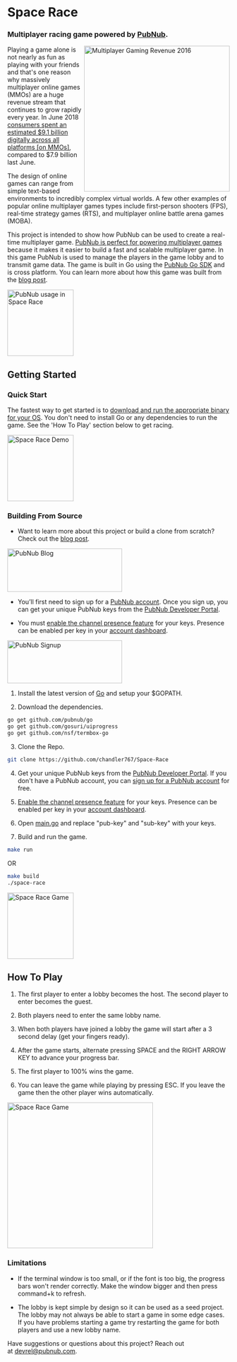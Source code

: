 # Space Race

### Multiplayer racing game powered by [PubNub](https://www.pubnub.com/?devrel_gh=Space-Race).

<img alt="Multiplayer Gaming Revenue 2016" align="right" src="https://www.superdataresearch.com/wp-content/uploads/2016/08/SuperData-MMO-MOBA-Report-2016-1.png" height="330">
 
Playing a game alone is not nearly as fun as playing with your friends and that's one reason why massively multiplayer online games (MMOs) are a huge revenue stream that continues to grow rapidly every year. In June 2018 [consumers spent an estimated $9.1 billion digitally across all platforms [on MMOs]](https://www.superdataresearch.com/us-digital-games-market), compared to $7.9 billion last June.

The design of online games can range from simple text-based environments to incredibly complex virtual worlds. A few other examples of popular online multiplayer games types include first-person shooters (FPS), real-time strategy games (RTS), and multiplayer online battle arena games (MOBA). 

This project is intended to show how PubNub can be used to create a real-time multiplayer game. [PubNub is perfect for powering multiplayer games](https://pubnub.com/multiplayer-gaming/?devrel_gh=Space-Race) because it makes it easier to build a fast and scalable multiplayer game. In this game PubNub is used to manage the players in the game lobby and to transmit game data. The game is built in Go using the [PubNub Go SDK](https://www.pubnub.com/docs/go/pubnub-go-sdk?devrel_gh=Space-Race) and is cross platform. You can learn more about how this game was built from the [blog post](https://www.pubnub.com/blog/multiplayer-game-in-go-lang-with-pubnub/?devrel_gh=Space-Race).

[<img alt="PubNub usage in Space Race" align="center" src="https://i.imgur.com/ODdp1kY.png" height="150">](https://pubnub.com/multiplayer-gaming/?devrel_gh=Space-Race)

## Getting Started

### Quick Start

The fastest way to get started is to [download and run the appropriate binary for your OS](https://github.com/chandler767/Space-Race/releases/latest). You don't need to install Go or any dependencies to run the game. See the 'How To Play' section below to get racing.

[<img alt="Space Race Demo" align="center" src="https://i.imgur.com/CROuwN6.gif" height="150">](https://pubnub.com/multiplayer-gaming/?devrel_gh=Space-Race)

### Building From Source

- Want to learn more about this project or build a clone from scratch? Check out the [blog post](https://www.pubnub.com/blog/multiplayer-game-in-go-lang-with-pubnub/?devrel_gh=Space-Race).

<a href="https://www.pubnub.com/blog/multiplayer-game-in-go-lang-with-pubnub/?devrel_gh=Space-Race">
    <img alt="PubNub Blog" src="https://i.imgur.com/aJ927CO.png" width=260 height=98/>
</a>

- You’ll first need to sign up for a [PubNub account](https://dashboard.pubnub.com/signup/?devrel_gh=Space-Race). Once you sign up, you can get your unique PubNub keys from the [PubNub Developer Portal](https://admin.pubnub.com/?devrel_gh=Space-Race).

- You must [enable the channel presence feature](https://support.pubnub.com/support/solutions/articles/14000043562-how-do-i-enable-the-channel-presence-feature-/?devrel_gh=Space-Race) for your keys. Presence can be enabled per key in your [account dashboard](https://admin.pubnub.com/?devrel_gh=Space-Race).

<a href="https://dashboard.pubnub.com/signup?devrel_gh=Space-Race">
    <img alt="PubNub Signup" src="https://i.imgur.com/og5DDjf.png" width=260 height=97/>
</a>

1. Install the latest version of [Go](https://golang.org/) and setup your $GOPATH.

2. Download the dependencies.
```bash
go get github.com/pubnub/go
go get github.com/gosuri/uiprogress
go get github.com/nsf/termbox-go
```

3. Clone the Repo.
```bash
git clone https://github.com/chandler767/Space-Race
```

4. Get your unique PubNub keys from the [PubNub Developer Portal](https://admin.pubnub.com/?devrel_gh=Space-Race). If you don't have a PubNub account, you can [sign up for a PubNub account](https://dashboard.pubnub.com/signup/?devrel_gh=Space-Race) for free.

5. [Enable the channel presence feature](https://support.pubnub.com/support/solutions/articles/14000043562-how-do-i-enable-the-channel-presence-feature-/?devrel_gh=Space-Race) for your keys. Presence can be enabled per key in your [account dashboard](https://admin.pubnub.com/?devrel_gh=Space-Race).

6. Open [main.go](https://github.com/chandler767/Space-Race/blob/master/main.go) and replace "pub-key" and "sub-key" with your keys.

7. Build and run the game.
```bash
make run
```
OR
```bash
make build
./space-race
```

[<img alt="Space Race Game" align="center" src="https://i.imgur.com/z9RMA6K.png" height="150">](https://pubnub.com/multiplayer-gaming/?devrel_gh=Space-Race)

## How To Play

1. The first player to enter a lobby becomes the host. The second player to enter becomes the guest.

2. Both players need to enter the same lobby name.

3. When both players have joined a lobby the game will start after a 3 second delay (get your fingers ready).

4. After the game starts, alternate pressing SPACE and the RIGHT ARROW KEY to advance your progress bar.

5. The first player to 100% wins the game.

6. You can leave the game while playing by pressing ESC. If you leave the game then the other player wins automatically. 

[<img alt="Space Race Game" align="center" src="https://i.imgur.com/Rml08Qq.png" height="330">](https://pubnub.com/multiplayer-gaming/?devrel_gh=Space-Race)

### Limitations 

- If the terminal window is too small, or if the font is too big, the progress bars won't render correctly. Make the window bigger and then press command+k to refresh. 

- The lobby is kept simple by design so it can be used as a seed project. The lobby may not always be able to start a game in some edge cases. If you have problems starting a game try restarting the game for both players and use a new lobby name. 

Have suggestions or questions about this project? Reach out at [devrel@pubnub.com](mailto:devrel@pubnub.com).
